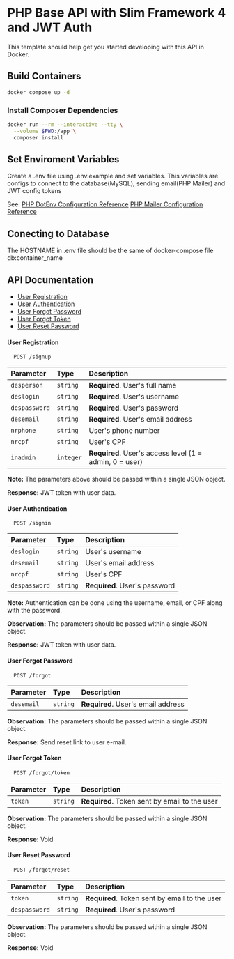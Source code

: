 # PHP Base API with Slim Framework 4 and JWT Auth 

This template should help get you started developing with this API in Docker.

## Build Containers

```sh
docker compose up -d
```

### Install Composer Dependencies

```sh
docker run --rm --interactive --tty \
  --volume $PWD:/app \
  composer install
```

## Set Enviroment Variables

Create a .env file using .env.example and set variables. This variables are configs to connect to the database(MySQL), sending email(PHP Mailer) and JWT config tokens

See: 
[PHP DotEnv Configuration Reference](https://github.com/vlucas/phpdotenv)
[PHP Mailer Configuration Reference](https://github.com/PHPMailer/PHPMailer)

## Conecting to Database

The HOSTNAME in .env file should be the same of docker-compose file db:container_name

## API Documentation

- [User Registration](#user-registration)
- [User Authentication](#user-authentication)
- [User Forgot Password](#user-forgot-password)
- [User Forgot Token](#user-forgot-token)
- [User Reset Password](#user-reset-password)

#### User Registration

```http
  POST /signup
```

| Parameter     | Type     | Description                                             |
| :-----------  | :------- | :------------------------------------------------------ |
| `desperson`   | `string` | **Required**. User's full name                          |
| `deslogin`    | `string` | **Required**. User's username                           |
| `despassword` | `string` | **Required**. User's password                           |
| `desemail`    | `string` | **Required**. User's email address                      |
| `nrphone`     | `string` | User's phone number                                     |
| `nrcpf`       | `string` | User's CPF                                              |
| `inadmin`     | `integer`| **Required**. User's access level (1 = admin, 0 = user) |

**Note:** The parameters above should be passed within a single JSON object.

**Response:** JWT token with user data.

#### User Authentication

```http
  POST /signin
```

| Parameter     | Type     | Description                                     |
| :-----------  | :------- | :---------------------------------------------- |
| `deslogin`    | `string` | User's username                                 |
| `desemail`    | `string` | User's email address                            |
| `nrcpf`       | `string` | User's CPF                                      |
| `despassword` | `string` | **Required**. User's password                   |

**Note:** Authentication can be done using the username, email, or CPF along with the password.

**Observation:** The parameters should be passed within a single JSON object.

**Response:** JWT token with user data.

#### User Forgot Password

```http
  POST /forgot
```

| Parameter  | Type     | Description                                             |
| :--------  | :------- | :------------------------------------------------------ |
| `desemail`    | `string` | **Required**. User's email address                      |

**Observation:** The parameters should be passed within a single JSON object.

**Response:** Send reset link to user e-mail.

#### User Forgot Token

```http
  POST /forgot/token
```

| Parameter  | Type     | Description                                             |
| :--------  | :------- | :------------------------------------------------------ |
| `token`    | `string` | **Required**. Token sent by email to the user           |

**Observation:** The parameters should be passed within a single JSON object.

**Response:** Void

#### User Reset Password

```http
  POST /forgot/reset
```

| Parameter    | Type      | Description                                             |
| :----------- | :-------- | :------------------------------------------------------ |
| `token`      | `string`  | **Required**. Token sent by email to the user           |
| `despassword`   | `string`  | **Required**. User's password                        |

**Observation:** The parameters should be passed within a single JSON object.

**Response:** Void